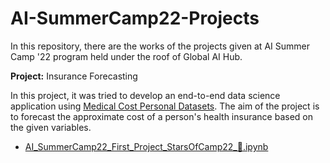 # AI-SummerCamp22-Projects

In this repository, there are the works of the projects given at AI Summer Camp '22 program held under the roof of Global AI Hub.

**Project:** Insurance Forecasting

In this project, it was tried to develop an end-to-end data science application using [Medical Cost Personal Datasets](https://www.kaggle.com/datasets/mirichoi0218/insurance). The aim of the project is to forecast the approximate cost of a person's health insurance based on the given variables.

- [AI_SummerCamp22_First_Project_StarsOfCamp22_🌟.ipynb](https://github.com/genchandenur/AI-SummerCamp22-Projects/blob/main/AI_SummerCamp22_First_Project_StarsOfCamp22_%F0%9F%8C%9F.ipynb)

